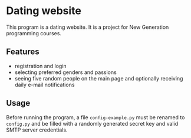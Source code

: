 # Dating website

This program is a dating website. It is a project for New Generation programming courses.

## Features
- registration and login
- selecting preferred genders and passions
- seeing five random people on the main page and optionally receiving daily e-mail notifications

## Usage
Before running the program, a file `config-example.py` must be renamed to `config.py` and be filled with a randomly generated secret key and valid SMTP server credentials.

